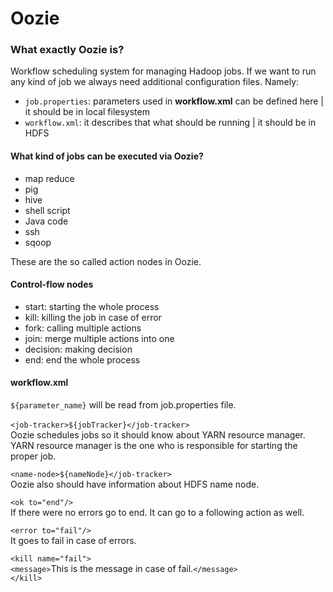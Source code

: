 # Oozie

### What exactly Oozie is?
Workflow scheduling system for managing Hadoop jobs. If we want to run any kind of job we always need additional configuration files. Namely:
- `job.properties`: parameters used in **workflow.xml** can be defined here | it should be in local filesystem
- `workflow.xml`: it describes that what should be running | it should be in HDFS


#### What kind of jobs can be executed via Oozie?
- map reduce
- pig
- hive
- shell script
- Java code
- ssh
- sqoop

These are the so called action nodes in Oozie.

#### Control-flow nodes
- start: starting the whole process
- kill: killing the job in case of error
- fork: calling multiple actions
- join: merge multiple actions into  one
- decision: making decision
- end: end the whole process

#### workflow.xml
`${parameter_name}` will be read from job.properties file. <br/>
<br/>`<job-tracker>${jobTracker}</job-tracker>`<br/>
Oozie schedules jobs so it should know about YARN resource manager. YARN resource manager is the one who is responsible for starting the proper job.

`<name-node>${nameNode}</job-tracker>`<br/>
Oozie also should have information about HDFS name node.

`<ok to="end"/>`<br/>
If there were no errors go to end. It can go to a following action as well.

`<error to="fail"/>`<br/>
It goes to fail in case of errors.

`<kill name="fail">`<br/>
`<message>`This is the message in case of fail.`</message>`<br/>
`</kill>`
